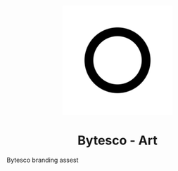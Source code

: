 <h1 align="center">
  <br />
  <img width="250px" src="https://github.com/bytes/art/blob/master/white.png" />
  <br /><br />
  Bytesco - Art
</h1>

Bytesco branding assest
